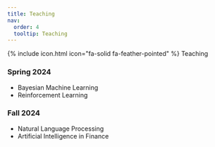 ```yaml
---
title: Teaching
nav:
  order: 4
  tooltip: Teaching
---
```


{% include icon.html icon="fa-solid fa-feather-pointed" %} Teaching

<h3>Spring 2024</h3>

- Bayesian Machine Learning
- Reinforcement Learning

  
<h3>Fall 2024</h3>

- Natural Language Processing
- Artificial Intelligence in Finance
